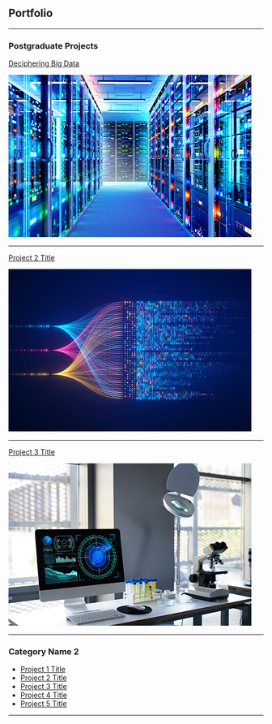 ## Portfolio

---

### Postgraduate Projects

[Deciphering Big Data](/sample_page)

<img src="images/Deciphering-Big-Data.png?raw=true"/>

---
[Project 2 Title](/pdf/sample_presentation.pdf)

<img src="images/Machine-Learning.png?raw=true"/>

---
[Project 3 Title](http://example.com/)

<img src="images/Research-Methods-and-Professional-Practice.png?raw=true"/>

---

### Category Name 2

- [Project 1 Title](http://example.com/)
- [Project 2 Title](http://example.com/)
- [Project 3 Title](http://example.com/)
- [Project 4 Title](http://example.com/)
- [Project 5 Title](http://example.com/)

---

